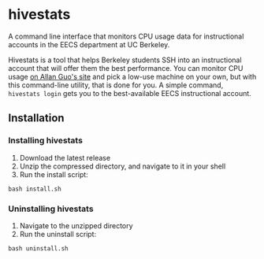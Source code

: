 # hivestats
A command line interface that monitors CPU usage data for instructional accounts in the EECS department at UC Berkeley.

Hivestats is a tool that helps Berkeley students SSH into an instructional account that will offer them the best performance.
You can monitor CPU usage [on Allan Guo's site](http://aguo.us/hivemind/) and pick a low-use machine on your own, but with this command-line utility, that is done for you. A simple command, `hivestats login` gets you to the best-available EECS instructional account.

## Installation 
### Installing hivestats
1. Download the latest release
2. Unzip the compressed directory, and navigate to it in your shell
3. Run the install script:

`bash install.sh`

### Uninstalling hivestats
1. Navigate to the unzipped directory
2. Run the uninstall script:

`bash uninstall.sh`
